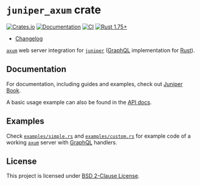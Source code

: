 `juniper_axum` crate
====================

[![Crates.io](https://img.shields.io/crates/v/juniper_axum.svg?maxAge=2592000)](https://crates.io/crates/juniper_axum)
[![Documentation](https://docs.rs/juniper_axum/badge.svg)](https://docs.rs/juniper_axum)
[![CI](https://github.com/graphql-rust/juniper/workflows/CI/badge.svg?branch=master "CI")](https://github.com/graphql-rust/juniper/actions?query=workflow%3ACI+branch%3Amaster)
[![Rust 1.75+](https://img.shields.io/badge/rustc-1.75+-lightgray.svg "Rust 1.75+")](https://blog.rust-lang.org/2023/12/28/Rust-1.75.0.html)

- [Changelog](https://github.com/graphql-rust/juniper/blob/juniper_axum-v0.1.1/juniper_axum/CHANGELOG.md)

[`axum`] web server integration for [`juniper`] ([GraphQL] implementation for [Rust]).




## Documentation

For documentation, including guides and examples, check out [Juniper Book].

A basic usage example can also be found in the [API docs][`juniper_axum`].




## Examples

Check [`examples/simple.rs`][1] and [`examples/custom.rs`][1] for example code of a working [`axum`] server with [GraphQL] handlers.




## License

This project is licensed under [BSD 2-Clause License](https://github.com/graphql-rust/juniper/blob/juniper_axum-v0.1.1/juniper_axum/LICENSE).




[`axum`]: https://docs.rs/axum
[`juniper`]: https://docs.rs/juniper
[`juniper_axum`]: https://docs.rs/juniper_axum
[GraphQL]: http://graphql.org
[Juniper Book]: https://graphql-rust.github.io/juniper
[Rust]: https://www.rust-lang.org

[1]: https://github.com/graphql-rust/juniper/blob/juniper_axum-v0.1.1/juniper_axum/examples/simple.rs
[2]: https://github.com/graphql-rust/juniper/blob/juniper_axum-v0.1.1/juniper_axum/examples/custom.rs
